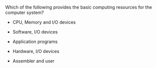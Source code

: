 Which of the following provides the basic computing resources for the computer system?

  + CPU, Memory and I/O devices
  
  * Software, I/O devices
  
  * Application programs
  
  * Hardware, I/O devices
  
  * Assembler and user
